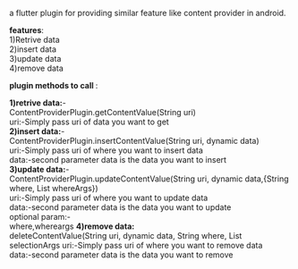 a flutter plugin for providing similar feature like content provider in android.

<b>features</b>:<br>
1)Retrive data <br>
2)insert data <br>
3)update data <br>
4)remove data <br>

<b>plugin methods to call </b>:

<b> 1)retrive data:</b>-<br>ContentProviderPlugin.getContentValue(String uri)<br>
uri:-Simply pass uri of data you want to get<br>
<b>2)insert data:</b>-<br>ContentProviderPlugin.insertContentValue(String uri, dynamic data)<br>
uri:-Simply pass uri of where you want to insert data<br>
data:-second parameter data is the data you want to insert<br>
<b>3)update data:</b>-<br>ContentProviderPlugin.updateContentValue(String uri, dynamic data,{String where, List<String> whereArgs})<br>
uri:-Simply pass uri of where you want to update data<br>
data:-second parameter data is the data you want to update<br>
optional param:-<br>
where,whereargs
<b>4)remove data:</b> <br>deleteContentValue(String uri, dynamic data, String where,
      List<String> selectionArgs
 uri:-Simply pass uri of where you want to remove data<br>
data:-second parameter data is the data you want to remove<br>  
  
